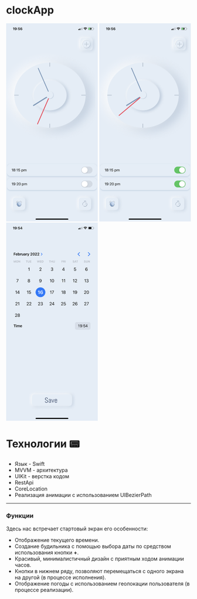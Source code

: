 # clockApp

<img src="https://github.com/shrubsproject/clockApp/blob/main/clock/Main.png" width="250"> <img src="https://github.com/shrubsproject/clockApp/blob/main/clock/switch.png" width="250"> <img src="https://github.com/shrubsproject/clockApp/blob/main/clock/datePicker.png" width="250"> 

# Технологии :pager:

* Язык - Swift
* MVVM - архитектура
* UIKit - верстка кодом
* RestApi
* CoreLocation
* Реализация анимации с использованием UIBezierPath
__________________________________________________________________________
### Функции

Здесь нас встречает стартовый экран его особенности:

* Отображение текущего времени.
* Создание будильника с помощью выбора даты по средством использования кнопки **+**.
* Красивый, минималистичный дизайн с приятным ходом анимации часов.
* Кнопки в нижнем ряду, позволяют перемещаться с одного экрана на другой (в процессе исполнения).
* Отображение погоды с использованием геолокации пользователя (в процессе реализации).
